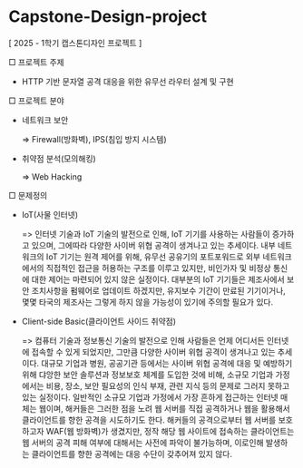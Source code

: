 # Capstone-Design-project
[ 2025 - 1학기 캡스톤디자인 프로젝트 ]

□ 프로젝트 주제
   - HTTP 기반 문자열 공격 대응을 위한 유무선 라우터 설계 및 구현

□ 프로젝트 분야
   - 네트워크 보안
     
     => Firewall(방화벽), IPS(침입 방지 시스템)

   - 취약점 분석(모의해킹)
     
     => Web Hacking

□ 문제정의
   - IoT(사물 인터넷)
     
     => 인터넷 기술과 IoT 기술의 발전으로 인해, IoT 기기를 사용하는 사람들이 증가하고 있으며, 그에따라 다양한 사이버 위협 공격이 생겨나고 있는 추세이다.
     내부 네트워크의 IoT 기기는 원격 제어를 위해, 유무선 공유기의 포트포워드로 외부 네트워크에서의 직접적인 접근을 허용하는 구조를 이루고 있지만, 비인가자 및 비정상 통신에 대한 제어는 마련되어 있지 않은 실정이다.
     대부분의 IoT 기기들은 제조사에서 보안 조치사항을 펌웨어로 업데이트 하겠지만, 유지보수 기간이 만료된 기기이거나, 몇몇 타국의 제조사는 그렇게 하지 않을 가능성이 있기에 주의할 필요가 있다.

   - Client-side Basic(클라이언트 사이드 취약점)
     
     => 컴퓨터 기술과 정보통신 기술의 발전으로 인해 사람들은 언제 어디서든 인터넷에 접속할 수 있게 되었지만, 그만큼 다양한 사이버 위협 공격이 생겨나고 있는 추세이다.
     대규모 기업과 병원, 공공기관 등에서는 사이버 위협 공격에 대응 및 예방하기 위해 댜앙한 보안 솔루션과 정보보호 체계를 도입한 것에 비해, 소규모 기업과 가정에서는 비용, 장소, 보안 필요성의 인식 부재, 관련 지식 등의 문제로 그러지 못하고 있는 실정이다.
     일반적인 소규모 기업과 가정에서 가장 흔하게 접근하는 인터넷 매체는 웹이며, 해커들은 그러한 점을 노려 웹 서버를 직접 공격하거나 웹을 활용해서 클라이언트를 향한 공격을 시도하기도 한다.
     해커들의 공격으로부터 웹 서버를 보호하고자 WAF(웹 방화벽)가 생겼지만, 정작 해당 웹 사이트에 접속하는 클라이언트는 웹 서버의 공격 피해 여부에 대해서는 사전에 파악이 불가능하며, 이로인해 발생하는 클라이언트를 향한 공격에는 대응 수단이 갖추어져 있지 않다.

     
